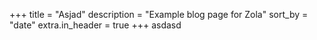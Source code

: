 +++
title = "Asjad"
description = "Example blog page for Zola"
sort_by = "date"
extra.in_header = true
+++
asdasd